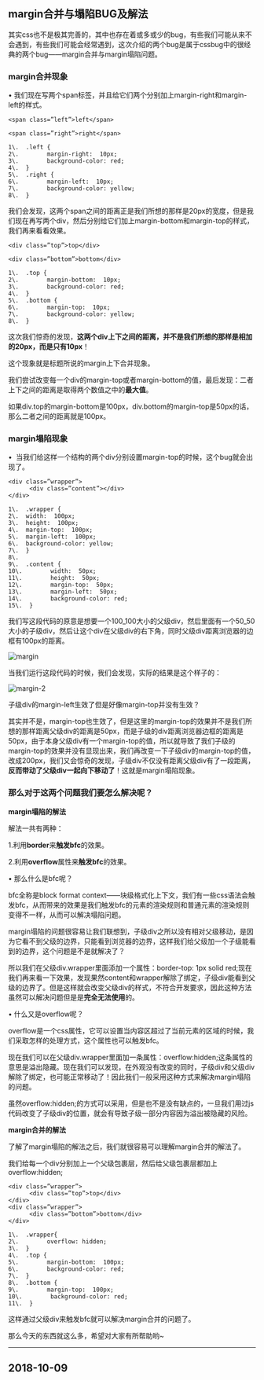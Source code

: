 ## margin合并与塌陷BUG及解法

其实css也不是极其完善的，其中也存在着或多或少的bug，有些我们可能从来不会遇到，有些我们可能会经常遇到，这次介绍的两个bug是属于cssbug中的很经典的两个bug——margin合并与margin塌陷问题。

### margin合并现象

• 我们现在写两个span标签，并且给它们两个分别加上margin-right和margin-left的样式。

`<span class=”left”>left</span>`

`<span class=”right”>right</span>`

```
1\.  .left {  
2\.        margin-right:  10px;  
3\.        background-color: red;  
4\.  }  
5\.  .right {  
6\.        margin-left:  10px;  
7\.        background-color: yellow;  
8\.  }
```

我们会发现，这两个span之间的距离正是我们所想的那样是20px的宽度，但是我们现在再写两个div，然后分别给它们加上margin-bottom和margin-top的样式，我们再来看看效果。

`<div class=”top”>top</div>`

`<div class=”bottom”>bottom</div>`

```
1\.  .top {  
2\.        margin-bottom:  10px;  
3\.        background-color: red;  
4\.  }  
5\.  .bottom {  
6\.        margin-top:  10px;  
7\.        background-color: yellow;  
8\.  }
```

这次我们惊奇的发现，**这两个div上下之间的距离，并不是我们所想的那样是相加的20px，而是只有10px**！

这个现象就是标题所说的margin上下合并现象。

我们尝试改变每一个div的margin-top或者margin-bottom的值，最后发现：二者上下之间的距离是取得两个数值之中的**最大值**。

如果div.top的margin-bottom是100px，div.bottom的margin-top是50px的话，那么二者之间的距离就是100px。

### margin塌陷现象

•  当我们给这样一个结构的两个div分别设置margin-top的时候，这个bug就会出现了。

```
<div class=”wrapper”>
      <div class=”content”></div>
</div>
```

```
1\.  .wrapper {  
2\.  width:  100px;  
3\.  height:  100px;  
4\.  margin-top:  100px;  
5\.  margin-left:  100px;  
6\.  background-color: yellow;  
7\.  }  
8\.    
9\.  .content {  
10\.        width:  50px;  
11\.        height:  50px;  
12\.        margin-top:  50px;  
13\.        margin-left:  50px;  
14\.        background-color: red;  
15\.  }
```

我们写这段代码的原意是想要一个100_100大小的父级div，然后里面有一个50_50大小的子级div，然后让这个div在父级div的右下角，同时父级div距离浏览器的边框有100px的距离。

![margin](http://www.flyingliu.com/wp-content/uploads/2016/09/margin.png)

当我们运行这段代码的时候，我们会发现，实际的结果是这个样子的：

![margin-2](http://www.flyingliu.com/wp-content/uploads/2016/09/margin-2.png)

子级div的margin-left生效了但是好像margin-top并没有生效？

其实并不是，margin-top也生效了，但是这里的margin-top的效果并不是我们所想的那样距离父级div的距离是50px，而是子级的div距离浏览器边框的距离是50px，由于本身父级div有一个margin-top的值，所以就导致了我们子级的margin-top的效果并没有显现出来，我们再改变一下子级div的margin-top的值，改成200px，我们又会惊奇的发现，子级div不仅没有距离父级div有了一段距离，**反而带动了父级div一起向下移动了**！这就是margin塌陷现象。

### 那么对于这两个问题我们要怎么解决呢？

**margin塌陷的解法**

解法一共有两种：

1.利用**border**来**触发bfc**的效果。

2.利用**overflow**属性来**触发bfc**的效果。

• 那么什么是bfc呢？

bfc全称是block format context——块级格式化上下文，我们有一些css语法会触发bfc，从而带来的效果是我们触发bfc的元素的渲染规则和普通元素的渲染规则变得不一样，从而可以解决塌陷问题。

margin塌陷的问题很容易让我们联想到，子级div之所以没有相对父级移动，是因为它看不到父级的边界，只能看到浏览器的边界，这样我们给父级加一个子级能看到的边界，这个问题是不是就解决了？

所以我们在父级div.wrapper里面添加一个属性：border-top: 1px solid red;现在我们再来看一下效果，发现果然content和wrapper解除了绑定，子级div能看到父级的边界了。但是这样就会改变父级div的样式，不符合开发要求，因此这种方法虽然可以解决问题但是是**完全无法使用**的。

• 什么又是overflow呢？

overflow是一个css属性，它可以设置当内容区超过了当前元素的区域的时候，我们采取怎样的处理方式，这个属性也可以触发bfc。

现在我们可以在父级div.wrapper里面加一条属性：overflow:hidden;这条属性的意思是溢出隐藏。现在我们可以发现，在外观没有改变的同时，子级div和父级div解除了绑定，也可能正常移动了！因此我们一般采用这种方式来解决margin塌陷的问题。

虽然overflow:hidden;的方式可以采用，但是也不是没有缺点的，一旦我们用过js代码改变了子级div的位置，就会有导致子级一部分内容因为溢出被隐藏的风险。

**margin合并的解法**

了解了margin塌陷的解法之后，我们就很容易可以理解margin合并的解法了。

我们给每一个div分别加上一个父级包裹层，然后给父级包裹层都加上overflow:hidden;

```
<div class=”wrapper”>
      <div class=”top”>top</div>
</div>
<div class=”wrapper”>
      <div class=”bottom”>bottom</div>
</div>
```
  
```
1\.  .wrapper{  
2\.        overflow: hidden;  
3\.  }  
4\.  .top {  
5\.        margin-bottom:  100px;  
6\.        background-color: red;  
7\.  }  
8\.  .bottom {  
9\.        margin-top:  100px;  
10\.        background-color: red;  
11\.  }
```

这样通过父级div来触发bfc就可以解决margin合并的问题了。

那么今天的东西就这么多，希望对大家有所帮助哟~

---

## 2018-10-09
